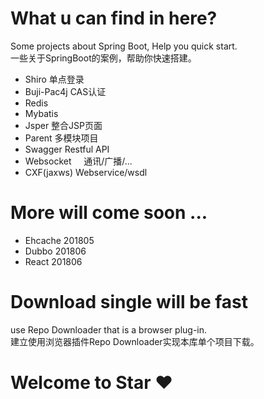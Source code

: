 # What u can find in here?
Some projects about Spring Boot, Help you quick start.<br>
一些关于SpringBoot的案例，帮助你快速搭建。

- Shiro         单点登录
- Buji-Pac4j    CAS认证
- Redis 
- Mybatis 
- Jsper         整合JSP页面
- Parent        多模块项目
- Swagger       Restful API
- Websocket     通讯/广播/...
- CXF(jaxws)    Webservice/wsdl

# More will come soon ...
- Ehcache   201805
- Dubbo     201806
- React     201806

# Download single will be fast
use Repo Downloader that is a browser plug-in.<br>
建立使用浏览器插件Repo Downloader实现本库单个项目下载。

# Welcome to Star :heart:


